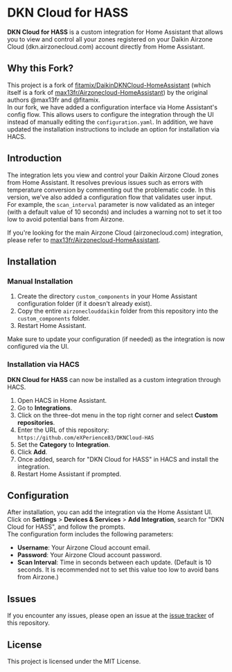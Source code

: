 # DKN Cloud for HASS

**DKN Cloud for HASS** is a custom integration for Home Assistant that allows you to view and control all your zones registered on your Daikin Airzone Cloud (dkn.airzonecloud.com) account directly from Home Assistant.

## Why this Fork?

This project is a fork of [fitamix/DaikinDKNCloud-HomeAssistant](https://github.com/fitamix/DaikinDKNCloud-HomeAssistant) (which itself is a fork of [max13fr/Airzonecloud-HomeAssistant](https://github.com/max13fr/Airzonecloud-HomeAssistant)) by the original authors @max13fr and @fitamix.  
In our fork, we have added a configuration interface via Home Assistant's config flow. This allows users to configure the integration through the UI instead of manually editing the `configuration.yaml`. In addition, we have updated the installation instructions to include an option for installation via HACS.

## Introduction

The integration lets you view and control your Daikin Airzone Cloud zones from Home Assistant. It resolves previous issues such as errors with temperature conversion by commenting out the problematic code. In this version, we've also added a configuration flow that validates user input.  
For example, the `scan_interval` parameter is now validated as an integer (with a default value of 10 seconds) and includes a warning not to set it too low to avoid potential bans from Airzone.

If you're looking for the main Airzone Cloud (airzonecloud.com) integration, please refer to [max13fr/Airzonecloud-HomeAssistant](https://github.com/max13fr/Airzonecloud-HomeAssistant).

## Installation

### Manual Installation

1. Create the directory `custom_components` in your Home Assistant configuration folder (if it doesn't already exist).
2. Copy the entire `airzoneclouddaikin` folder from this repository into the `custom_components` folder.
3. Restart Home Assistant.

Make sure to update your configuration (if needed) as the integration is now configured via the UI.

### Installation via HACS

**DKN Cloud for HASS** can now be installed as a custom integration through HACS.

1. Open HACS in Home Assistant.
2. Go to **Integrations**.
3. Click on the three-dot menu in the top right corner and select **Custom repositories**.
4. Enter the URL of this repository:  
   `https://github.com/eXPerience83/DKNCloud-HAS`
5. Set the **Category** to **Integration**.
6. Click **Add**.
7. Once added, search for "DKN Cloud for HASS" in HACS and install the integration.
8. Restart Home Assistant if prompted.

## Configuration

After installation, you can add the integration via the Home Assistant UI. Click on **Settings** > **Devices & Services** > **Add Integration**, search for "DKN Cloud for HASS", and follow the prompts.  
The configuration form includes the following parameters:
- **Username**: Your Airzone Cloud account email.
- **Password**: Your Airzone Cloud account password.
- **Scan Interval**: Time in seconds between each update. (Default is 10 seconds. It is recommended not to set this value too low to avoid bans from Airzone.)

## Issues

If you encounter any issues, please open an issue at the [issue tracker](https://github.com/eXPerience83/DKNCloud-HAS/issues) of this repository.

## License

This project is licensed under the MIT License.
